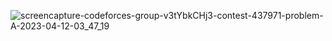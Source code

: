 ![screencapture-codeforces-group-v3tYbkCHj3-contest-437971-problem-A-2023-04-12-03_47_19](https://user-images.githubusercontent.com/66916141/231318958-d22728ad-c144-4ca4-b0d0-75754f4446a5.png)
